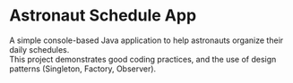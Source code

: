 # Astronaut Schedule App

A simple console-based Java application to help astronauts organize their daily schedules.  
This project demonstrates good coding practices, and the use of design patterns (Singleton, Factory, Observer).  

